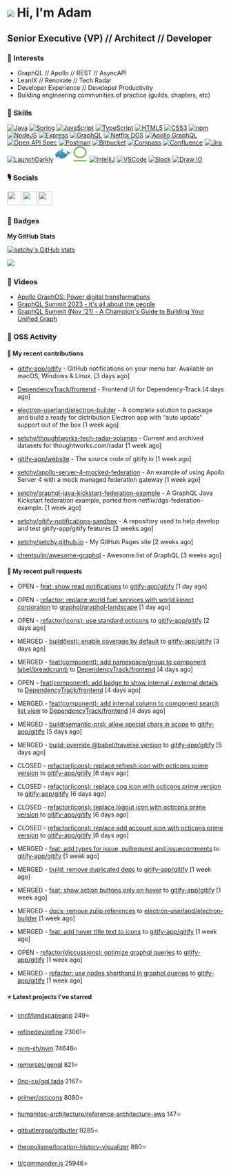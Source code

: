 ![](https://user-images.githubusercontent.com/18350557/176309783-0785949b-9127-417c-8b55-ab5a4333674e.gif) Hi, I'm Adam
============================================================================================================================

Senior Executive (VP) // Architect // Developer
-----------------------------------------------

### 🔭 Interests

- GraphQL // Apollo // REST // AsyncAPI
- LeanIX // Renovate // Tech Radar
- Developer Experience // Developer Productivity
- Building engineering communities of practice (guilds, chapters, etc)

### 💪 Skills

<p align="left">
  <a href="https://www.oracle.com/java/" target="_blank" rel="noreferrer"><img src="https://raw.githubusercontent.com/danielcranney/readme-generator/main/public/icons/skills/java-colored.svg" width="36" height="36" alt="Java" /></a>
  <a href="https://spring.io/" target="_blank" rel="noreferrer"><img src="https://cdn.worldvectorlogo.com/logos/spring-3.svg" width="36" height="36" alt="Spring" /></a> 
  <a href="https://developer.mozilla.org/en-US/docs/Web/JavaScript" target="_blank" rel="noreferrer"><img src="https://raw.githubusercontent.com/danielcranney/readme-generator/main/public/icons/skills/javascript-colored.svg" width="36" height="36" alt="JavaScript" /></a>
  <a href="https://www.typescriptlang.org/" target="_blank" rel="noreferrer"><img src="https://raw.githubusercontent.com/danielcranney/readme-generator/main/public/icons/skills/typescript-colored.svg" width="36" height="36" alt="TypeScript" /></a>
  <a href="https://developer.mozilla.org/en-US/docs/Glossary/HTML5" target="_blank" rel="noreferrer"><img src="https://raw.githubusercontent.com/danielcranney/readme-generator/main/public/icons/skills/html5-colored.svg" width="36" height="36" alt="HTML5" /></a>
  <a href="https://www.w3.org/TR/CSS/#css" target="_blank" rel="noreferrer"><img src="https://raw.githubusercontent.com/danielcranney/readme-generator/main/public/icons/skills/css3-colored.svg" width="36" height="36" alt="CSS3" /></a>
  <a href="https://www.npmjs.com//" target="_blank" rel="noreferrer"><img src="https://cdn.worldvectorlogo.com/logos/npm-square-red-1.svg" width="36" height="36" alt="npm" /></a>
  <a href="https://nodejs.org/en/" target="_blank" rel="noreferrer"><img src="https://raw.githubusercontent.com/danielcranney/readme-generator/main/public/icons/skills/nodejs-colored.svg" width="36" height="36" alt="NodeJS" /></a>
  <a href="https://expressjs.com/" target="_blank" rel="noreferrer"><img src="https://raw.githubusercontent.com/danielcranney/readme-generator/main/public/icons/skills/express-colored.svg" width="36" height="36" alt="Express" /></a>
  <a href="https://graphql.org/" target="_blank" rel="noreferrer"><img src="https://raw.githubusercontent.com/danielcranney/readme-generator/main/public/icons/skills/graphql-colored.svg" width="36" height="36" alt="GraphQL" /></a>
  <a href="https://netflix.github.io/dgs/" target="_blank" rel="noreferrer"><img src="https://raw.githubusercontent.com/Netflix/dgs/main/docs/images/dgs-framework-brand/Icon/dgs-icon--blue.svg" width="36" height="36" alt="Netflix DGS" /></a>
  <a href="https://apollographql.com/" target="_blank" rel="noreferrer"><img src="https://cdn.worldvectorlogo.com/logos/apollo-graphql-compact.svg" width="36" height="36" alt="Apollo GraphQL" /></a>
  <a href="https://swagger.io/specification/" target="_blank" rel="noreferrer"><img src="https://cdn.worldvectorlogo.com/logos/openapi-1.svg" width="36" height="36" alt="Open API Spec" /></a>
  <a href="https://www.postman.com//" target="_blank" rel="noreferrer"><img src="https://cdn.worldvectorlogo.com/logos/postman.svg" width="36" height="36" alt="Postman" /></a>
  <a href="https://www.atlassian.com/software/bitbucket" target="_blank" rel="noreferrer"><img src="https://cdn.worldvectorlogo.com/logos/bitbucket-icon.svg" width="36" height="36" alt="Bitbucket" /></a>
  <a href="https://www.atlassian.com/software/compass" target="_blank" rel="noreferrer"><img src="https://cdn.worldvectorlogo.com/logos/atlassian-compass-1.svg" width="36" height="36" alt="Compass" /></a>
  <a href="https://www.atlassian.com/software/confluence" target="_blank" rel="noreferrer"><img src="https://cdn.worldvectorlogo.com/logos/confluence-1.svg" width="36" height="36" alt="Confluence" /></a>
  <a href="https://www.atlassian.com/software/jira" target="_blank" rel="noreferrer"><img src="https://cdn.worldvectorlogo.com/logos/jira-1.svg" width="36" height="36" alt="Jira" /></a>
  <a href="https://launchdarkly.com/" target="_blank" rel="noreferrer"><img src="https://cdn.worldvectorlogo.com/logos/launchdarkly-2.svg" width="36" height="36" alt="LaunchDarkly" /></a>
  <a href="https://docker.com/" target="_blank" rel="noreferrer"><img src="https://raw.githubusercontent.com/nx211/homer-icons/master/png/docker.png" width="36" height="36" alt="Docker" /></a>
  <a href="https://jfrog.com/artifactory/" target="_blank" rel="noreferrer"><img src="https://raw.githubusercontent.com/nx211/homer-icons/master/png/artifactory.png" width="36" height="36" alt="Artifactory" /></a>
  <a href="https://www.jetbrains.com/idea/" target="_blank" rel="noreferrer"><img src="https://cdn.worldvectorlogo.com/logos/intellij-idea-1.svg" width="36" height="36" alt="IntelliJ" /></a>
  <a href="https://code.visualstudio.com/" target="_blank" rel="noreferrer"><img src="https://cdn.worldvectorlogo.com/logos/visual-studio-code-1.svg" width="36" height="36" alt="VSCode" /></a>
  <a href="https://slack.com/" target="_blank" rel="noreferrer"><img src="https://cdn.worldvectorlogo.com/logos/slack-new-logo.svg" width="36" height="36" alt="Slack" /></a>
  <a href="https://drawio-app.com/" target="_blank" rel="noreferrer"><img src="https://cdn.worldvectorlogo.com/logos/draw-io.svg" width="36" height="36" alt="Draw IO" /></a>
</p>

                      

### 🎙️ Socials
                  
<p align="left">
  <a href="https://www.github.com/setchy" target="_blank" rel="noreferrer"><img src="https://raw.githubusercontent.com/danielcranney/readme-generator/main/public/icons/socials/github.svg" width="32" height="32" /></a>
  <a href="https://www.linkedin.com/in/adamsetch" target="_blank" rel="noreferrer"><img src="https://raw.githubusercontent.com/danielcranney/readme-generator/main/public/icons/socials/linkedin.svg" width="32" height="32" /></a>
  <a href="https://www.twitter.com/setchy87" target="_blank" rel="noreferrer"><img src="https://raw.githubusercontent.com/danielcranney/readme-generator/main/public/icons/socials/twitter.svg" width="32" height="32" /></a>
</p>

### 📛 Badges

<b>My GitHub Stats</b>

<a href="http://www.github.com/setchy"><img src="https://github-readme-stats.vercel.app/api?username=setchy&show_icons=true&hide=&count_private=true&title_color=0891b2&text_color=ffffff&icon_color=0891b2&bg_color=1c1917&hide_border=true&show_icons=true" alt="setchy's GitHub stats" /></a>

<a href="http://www.github.com/setchy"><img src="https://github-readme-streak-stats.herokuapp.com/?user=setchy&stroke=ffffff&background=1c1917&ring=0891b2&fire=0891b2&currStreakNum=ffffff&currStreakLabel=0891b2&sideNums=ffffff&sideLabels=ffffff&dates=ffffff&hide_border=true" /></a>

### 📼 Videos

- [Apollo GraphOS: Power digital transformations](https://www.apollographql.com/enterprise?wvideo=4fu2lsjssc)
- [GraphQL Summit 2023 - it's all about the people](https://www.youtube.com/watch?v=090IWEcHbJc)
- [GraphQL Summit (Nov '21) - A Champion's Guide to Building Your Unified Graph](https://www.apollographql.com/events/roundtable/graphql-summit-november-2021/a-champions-guide-to-building-your-unified-graph)

### 🎯 OSS Activity
#### 🚀 My recent contributions



- [gitify-app/gitify](https://github.com/gitify-app/gitify) - GitHub notifications on your menu bar. Available on macOS, Windows &amp; Linux. [3 days ago]

- [DependencyTrack/frontend](https://github.com/DependencyTrack/frontend) - Frontend UI for Dependency-Track [4 days ago]

- [electron-userland/electron-builder](https://github.com/electron-userland/electron-builder) - A complete solution to package and build a ready for distribution Electron app with “auto update” support out of the box [1 week ago]

- [setchy/thoughtworks-tech-radar-volumes](https://github.com/setchy/thoughtworks-tech-radar-volumes) - Current and archived datasets for thoughtworks.com/radar  [1 week ago]

- [gitify-app/website](https://github.com/gitify-app/website) - The source code of gitify.io [1 week ago]

- [setchy/apollo-server-4-mocked-federation](https://github.com/setchy/apollo-server-4-mocked-federation) - An example of using Apollo Server 4 with a mock managed federation gateway [1 week ago]

- [setchy/graphql-java-kickstart-federation-example](https://github.com/setchy/graphql-java-kickstart-federation-example) - A GraphQL Java Kickstart federation example, ported from netflix/dgs-federation-example. [1 week ago]

- [setchy/gitify-notifications-sandbox](https://github.com/setchy/gitify-notifications-sandbox) - A repository used to help develop and test gitify-app/gitify features [2 weeks ago]

- [setchy/setchy.github.io](https://github.com/setchy/setchy.github.io) - My GitHub Pages site [2 weeks ago]

- [chentsulin/awesome-graphql](https://github.com/chentsulin/awesome-graphql) - Awesome list of GraphQL [3 weeks ago]

#### 🎉 My recent pull requests



- OPEN - [feat: show read notifications](https://github.com/gitify-app/gitify/pull/889) to [gitify-app/gitify](https://github.com/gitify-app/gitify) [1 day ago]

- OPEN - [refactor: replace world fuel services with world kinect corporation](https://github.com/graphql/graphql-landscape/pull/372) to [graphql/graphql-landscape](https://github.com/graphql/graphql-landscape) [1 day ago]

- OPEN - [refactor(icons): use standard octicons](https://github.com/gitify-app/gitify/pull/885) to [gitify-app/gitify](https://github.com/gitify-app/gitify) [2 days ago]

- MERGED - [build(jest): enable coverage by default](https://github.com/gitify-app/gitify/pull/881) to [gitify-app/gitify](https://github.com/gitify-app/gitify) [3 days ago]

- MERGED - [feat(component): add namespace/group to component label/breadcrumb](https://github.com/DependencyTrack/frontend/pull/777) to [DependencyTrack/frontend](https://github.com/DependencyTrack/frontend) [4 days ago]

- OPEN - [feat(component): add badge to show internal / external details](https://github.com/DependencyTrack/frontend/pull/776) to [DependencyTrack/frontend](https://github.com/DependencyTrack/frontend) [4 days ago]

- MERGED - [feat(component): add internal column to component search list view](https://github.com/DependencyTrack/frontend/pull/775) to [DependencyTrack/frontend](https://github.com/DependencyTrack/frontend) [4 days ago]

- MERGED - [build(semantic-prs): allow special chars in scope](https://github.com/gitify-app/gitify/pull/880) to [gitify-app/gitify](https://github.com/gitify-app/gitify) [5 days ago]

- MERGED - [build: override @babel/traverse version](https://github.com/gitify-app/gitify/pull/879) to [gitify-app/gitify](https://github.com/gitify-app/gitify) [5 days ago]

- CLOSED - [refactor(icons): replace refresh icon with octicons prime version](https://github.com/gitify-app/gitify/pull/876) to [gitify-app/gitify](https://github.com/gitify-app/gitify) [6 days ago]

- CLOSED - [refactor(icons): replace cog icon with octicons prime version](https://github.com/gitify-app/gitify/pull/875) to [gitify-app/gitify](https://github.com/gitify-app/gitify) [6 days ago]

- CLOSED - [refactor(icons): replace logout icon with octicons prime version](https://github.com/gitify-app/gitify/pull/874) to [gitify-app/gitify](https://github.com/gitify-app/gitify) [6 days ago]

- CLOSED - [refactor(icons): replace add account icon with octicons prime version](https://github.com/gitify-app/gitify/pull/873) to [gitify-app/gitify](https://github.com/gitify-app/gitify) [6 days ago]

- MERGED - [feat: add types for issue, pullrequest and issuecomments](https://github.com/gitify-app/gitify/pull/871) to [gitify-app/gitify](https://github.com/gitify-app/gitify) [1 week ago]

- MERGED - [build: remove duplicated deps](https://github.com/gitify-app/gitify/pull/870) to [gitify-app/gitify](https://github.com/gitify-app/gitify) [1 week ago]

- MERGED - [feat: show action buttons only on hover](https://github.com/gitify-app/gitify/pull/869) to [gitify-app/gitify](https://github.com/gitify-app/gitify) [1 week ago]

- MERGED - [docs: remove zulip references](https://github.com/electron-userland/electron-builder/pull/8109) to [electron-userland/electron-builder](https://github.com/electron-userland/electron-builder) [1 week ago]

- MERGED - [feat: add hover title text to icons](https://github.com/gitify-app/gitify/pull/866) to [gitify-app/gitify](https://github.com/gitify-app/gitify) [1 week ago]

- OPEN - [refactor(discussions): optimize graphql queries](https://github.com/gitify-app/gitify/pull/861) to [gitify-app/gitify](https://github.com/gitify-app/gitify) [1 week ago]

- MERGED - [refactor: use nodes shorthand in graphql queries](https://github.com/gitify-app/gitify/pull/860) to [gitify-app/gitify](https://github.com/gitify-app/gitify) [1 week ago]

#### ⭐ Latest projects I've starred



- [cncf/landscapeapp](https://github.com/cncf/landscapeapp) 249⭐

- [refinedev/refine](https://github.com/refinedev/refine) 23061⭐

- [nvm-sh/nvm](https://github.com/nvm-sh/nvm) 74646⭐

- [remorses/genql](https://github.com/remorses/genql) 821⭐

- [0no-co/gql.tada](https://github.com/0no-co/gql.tada) 2167⭐

- [primer/octicons](https://github.com/primer/octicons) 8080⭐

- [humanitec-architecture/reference-architecture-aws](https://github.com/humanitec-architecture/reference-architecture-aws) 147⭐

- [gitbutlerapp/gitbutler](https://github.com/gitbutlerapp/gitbutler) 9285⭐

- [theopolisme/location-history-visualizer](https://github.com/theopolisme/location-history-visualizer) 880⭐

- [tj/commander.js](https://github.com/tj/commander.js) 25946⭐



